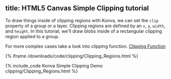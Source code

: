 title: HTML5 Canvas Simple Clipping tutorial
---

To draw things inside of clipping regions with Konva, we can set the `clip`
property of a group or a layer.
Clipping regions are defined by an `x`, `y`, `width`, and `height`.  In this tutorial,
we'll draw blobs inside of a rectangular clipping region applied to a group.

For more complex cases take a look into clipping function. [Clipping Function](https://konvajs.github.io/docs/clipping/Clipping_Function.html)

{% iframe /downloads/code/clipping/Clipping_Regions.html %}

{% include_code Konva Simple Clipping Demo clipping/Clipping_Regions.html %}
